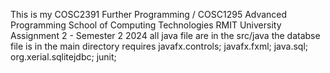This is my COSC2391 Further Programming / COSC1295 Advanced Programming
School of Computing Technologies
RMIT University
Assignment 2 - Semester 2 2024
all java file are in the src/java 
the databse file is in the main directory
requires   javafx.controls;
     javafx.fxml;
     java.sql;
     org.xerial.sqlitejdbc;
     junit;

